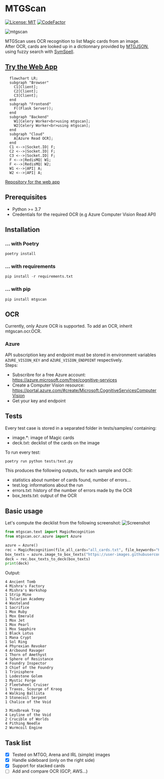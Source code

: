 # MTGScan
[![License: MIT](https://img.shields.io/badge/License-MIT-green.svg)](https://opensource.org/licenses/MIT)
[![CodeFactor](https://www.codefactor.io/repository/github/fortierq/mtgscan/badge)](https://www.codefactor.io/repository/github/fortierq/mtgscan)

![mtgscan](https://user-images.githubusercontent.com/49362475/102022934-448ffb80-3d8a-11eb-8948-3a10d190162a.jpg)

MTGScan uses OCR recognition to list Magic cards from an image.  
After OCR, cards are looked up in a dictionnary provided by [MTGJSON](https://mtgjson.com), using fuzzy search with [SymSpell](https://github.com/wolfgarbe/SymSpell).

## [Try the Web App](https://qfmtgscanapp.azurewebsites.net)
```mermaid
  flowchart LR;
  subgraph "Browser"
    C1[Client];
    C2[Client];
    C3[Client];
  end
  subgraph "Frontend"
    F((Flask Server));
  end
  subgraph "Backend"
    W1[Celery Worker<br>using mtgscan];
    W2[Celery Worker<br>using mtgscan];
  end
  subgraph "Cloud"
    A[Azure Read OCR];
  end
  C1 <-->|Socket.IO| F;
  C2 <-->|Socket.IO| F;
  C3 <-->|Socket.IO| F;
  F <-->|RedisMQ| W1;
  F <-->|RedisMQ| W2;
  W1 <-->|API| A;
  W2 <-->|API| A;
```
[Repository for the web app](https://github.com/fortierq/mtgscan-app)

## Prerequisites

- Python >= 3.7
- Credentials for the required OCR (e.g Azure Computer Vision Read API)

## Installation

### ... with Poetry

```python
poetry install
```

### ... with requirements

```python
pip install -r requirements.txt
```

### ...  with pip

```console
pip install mtgscan
```

## OCR

Currently, only Azure OCR is supported. To add an OCR, inherit mtgscan.ocr.OCR.  

### Azure

API subscription key and endpoint must be stored in environment variables `AZURE_VISION_KEY` and `AZURE_VISION_ENDPOINT` respectively.  
Steps:
- Subscribre for a free Azure account: https://azure.microsoft.com/free/cognitive-services
- Create a Computer Vision resource: https://portal.azure.com/#create/Microsoft.CognitiveServicesComputerVision
- Get your key and endpoint

## Tests

Every test case is stored in a separated folder in tests/samples/ containing:
- image.*: image of Magic cards
- deck.txt: decklist of the cards on the image

To run every test:
```python
poetry run python tests/test.py
```

This produces the following outputs, for each sample and OCR:
- statistics about number of cards found, number of errors...
- test.log: informations about the run
- errors.txt: history of the number of errors made by the OCR
- box_texts.txt: output of the OCR

## Basic usage

Let's compute the decklist from the following screenshot:
![Screenshot](https://user-images.githubusercontent.com/49362475/105632710-fa07a180-5e54-11eb-91bb-c4710ef8168f.jpeg)

```python
from mtgscan.text import MagicRecognition
from mtgscan.ocr.azure import Azure

azure = Azure()
rec = MagicRecognition(file_all_cards="all_cards.txt", file_keywords="Keywords.json")  # download card files from mtgjson if missing
box_texts = azure.image_to_box_texts("https://user-images.githubusercontent.com/49362475/105632710-fa07a180-5e54-11eb-91bb-c4710ef8168f.jpeg")
deck = rec.box_texts_to_deck(box_texts)
print(deck)
```

Output:
```console
4 Ancient Tomb
4 Mishra's Factory
4 Mishra's Workshop
1 Strip Mine
1 Tolarian Academy
4 Wasteland
1 Sacrifice
1 Mox Ruby
1 Mox Emerald
1 Mox Jet
1 Mox Pearl
1 Mox Sapphire
1 Black Lotus
1 Mana Crypt
1 Sol Ring
4 Phyrexian Revoker
4 Arcbound Ravager
1 Thorn of Amethyst
4 Sphere of Resistance
4 Foundry Inspector
3 Chief of the Foundry
1 Trinisphere
1 Lodestone Golem
1 Mystic Forge
2 Fleetwheel Cruiser
1 Traxos, Scourge of Kroog
4 Walking Ballista
3 Stonecoil Serpent
1 Chalice of the Void

3 Mindbreak Trap
4 Leyline of the Void
2 Crucible of Worlds
4 Pithing Needle
2 Wurmcoil Engine
```

## Task list
- [x] Tested on MTGO, Arena and IRL (simple) images
- [x] Handle sideboard (only on the right side)  
- [x] Support for stacked cards
- [ ] Add and compare OCR (GCP, AWS...)
